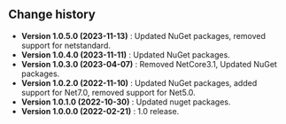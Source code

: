 Change history
--------------

* **Version 1.0.5.0 (2023-11-13)** : Updated NuGet packages, removed support for netstandard.
* **Version 1.0.4.0 (2023-11-11)** : Updated NuGet packages.
* **Version 1.0.3.0 (2023-04-07)** : Removed NetCore3.1, Updated NuGet packages.
* **Version 1.0.2.0 (2022-11-10)** : Updated NuGet packages, added support for Net7.0, removed support for Net5.0.
* **Version 1.0.1.0 (2022-10-30)** : Updated nuget packages.
* **Version 1.0.0.0 (2022-02-21)** : 1.0 release.